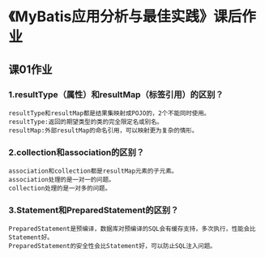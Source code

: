 # 《MyBatis应用分析与最佳实践》课后作业
## 课01作业
### 1.resultType（属性）和resultMap（标签引用）的区别？
    resultType和resultMap都是结果集映射成POJO的，2个不能同时使用。
    resultType:返回的期望类型的类的完全限定名或别名。
    resultMap:外部resultMap的命名引用，可以映射更为复杂的情形。


### 2.collection和association的区别？
    association和collection都是resultMap元素的子元素。
    association处理的是一对一的问题。
    collection处理的是一对多的问题。
    

### 3.Statement和PreparedStatement的区别？
    PreparedStatement是预编译，数据库对预编译的SQL会有缓存支持，多次执行，性能会比Statement好。
    PreparedStatement的安全性会比Statement好，可以防止SQL注入问题。

